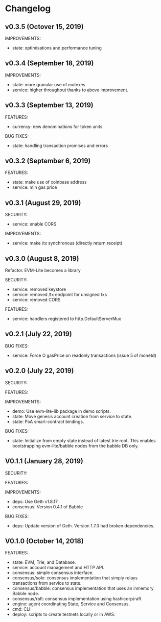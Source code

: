 
# Changelog

## v0.3.5 (Octover 15, 2019)

IMPROVEMENTS:

- state: optimisations and performance tuning

## v0.3.4 (September 18, 2019)

IMPROVEMENTS:

- state: more granular use of mutexes.
- service: higher throughput thanks to above improvement.

## v0.3.3 (September 13, 2019)

FEATURES:

- currency: new denominations for token units

BUG FIXES:

- state: handling transaction promises and errors

## v0.3.2 (September 6, 2019)

FEATURES:
- state: make use of coinbase address
- service: min gas price

## v0.3.1 (August 29, 2019)

SECURITY:
- service: enable CORS

IMPROVEMENTS:
- service: make /tx synchronous (directly return receipt)

## v0.3.0 (August 8, 2019)

Refactor. EVM-Lite becomes a library

SECURITY:
- service: removed keystore
- service: removed /tx endpoint for unsigned txs
- service: removed CORS

FEATURES:
- service: handlers registered to http.DefaultServerMux

## v0.2.1 (July 22, 2019)

BUG FIXES: 
- service: Force O gasPrice on readonly transactions (issue 5 of monetd)

## v0.2.0 (July 22, 2019)

SECURITY:

FEATURES:

IMPROVEMENTS:
- demo: Use evm-lite-lib package in demo scripts.
- state: Move genesis account creation from service to state. 
- state: PoA smart-contract bindings.

BUG FIXES:
- state: Initialize from empty state instead of latest trie root. This enables
         bootstrapping evm-lite/babble nodes from the babble DB only.

## V0.1.1 (January 28, 2019)

SECURITY:

FEATURES:

IMPROVEMENTS:
- deps: Use Geth v1.8.17
- consensus: Version 0.4.1 of Babble

BUG FIXES:
- deps: Update version of Geth. Version 1.7.0 had broken dependencies.

## V0.1.0 (October 14, 2018)

FEATURES:
- state: EVM, Trie, and Database.
- service: account management and HTTP API.
- consensus: simple consensus interface.
- consensus/solo: consensus implementation that simply relays transactions from
  service to state.
- consensus/babble: consensus implementation that uses an inmemory Babble node.
- consensus/raft: consensus implementation using hashicorp/raft
- engine: agent coordinating State, Service and Consensus.
- cmd: CLI
- deploy: scripts to create testnets locally or in AWS.
